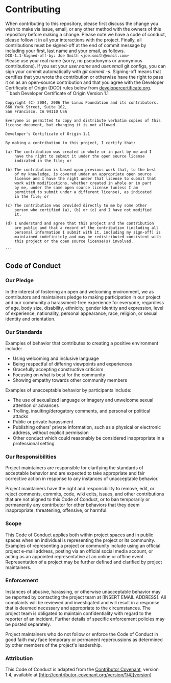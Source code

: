 # Contributing

When contributing to this repository, please first discuss the change you wish to make via issue,
email, or any other method with the owners of this repository before making a change.
Please note we have a code of conduct, please follow it in all your interactions with the project.
Finally, all contributions must be signed-off at the end of commit message by including your first, last name and your email, as follows.\
	```
	DCO-1.1-Signed-off-by: Joe Smith <joe.smith@email.com>
	```\
Please use your real name (sorry, no pseudonyms or anonymous contributions). If you set your *user.name* and *user.email* git configs, you can sign 
your commit automatically with *git commit -s*. Signing-off means that certifies that you wrote the contribution or otherwise have the 
right to pass it on as an open-source contribution and that you agree with the Developer Certificate of Origin (DCO) 
rules below from [developercertificate.org](developercertificate.org).\
	```bash
	Developer Certificate of Origin
	Version 1.1

	Copyright (C) 2004, 2006 The Linux Foundation and its contributors.
	660 York Street, Suite 102,
	San Francisco, CA 94110 USA

	Everyone is permitted to copy and distribute verbatim copies of this
	license document, but changing it is not allowed.

	Developer's Certificate of Origin 1.1

	By making a contribution to this project, I certify that:

	(a) The contribution was created in whole or in part by me and I
		have the right to submit it under the open source license
		indicated in the file; or

	(b) The contribution is based upon previous work that, to the best
		of my knowledge, is covered under an appropriate open source
		license and I have the right under that license to submit that
		work with modifications, whether created in whole or in part
		by me, under the same open source license (unless I am
		permitted to submit under a different license), as indicated
		in the file; or

	(c) The contribution was provided directly to me by some other
		person who certified (a), (b) or (c) and I have not modified
		it.

	(d) I understand and agree that this project and the contribution
		are public and that a record of the contribution (including all
		personal information I submit with it, including my sign-off) is
		maintained indefinitely and may be redistributed consistent with
		this project or the open source license(s) involved.

	```
## Code of Conduct

### Our Pledge

In the interest of fostering an open and welcoming environment, we as
contributors and maintainers pledge to making participation in our project and
our community a harassment-free experience for everyone, regardless of age, body
size, disability, ethnicity, gender identity and expression, level of experience,
nationality, personal appearance, race, religion, or sexual identity and
orientation.

### Our Standards

Examples of behavior that contributes to creating a positive environment
include:

* Using welcoming and inclusive language
* Being respectful of differing viewpoints and experiences
* Gracefully accepting constructive criticism
* Focusing on what is best for the community
* Showing empathy towards other community members

Examples of unacceptable behavior by participants include:

* The use of sexualized language or imagery and unwelcome sexual attention or
advances
* Trolling, insulting/derogatory comments, and personal or political attacks
* Public or private harassment
* Publishing others' private information, such as a physical or electronic
  address, without explicit permission
* Other conduct which could reasonably be considered inappropriate in a
  professional setting

### Our Responsibilities

Project maintainers are responsible for clarifying the standards of acceptable
behavior and are expected to take appropriate and fair corrective action in
response to any instances of unacceptable behavior.

Project maintainers have the right and responsibility to remove, edit, or
reject comments, commits, code, wiki edits, issues, and other contributions
that are not aligned to this Code of Conduct, or to ban temporarily or
permanently any contributor for other behaviors that they deem inappropriate,
threatening, offensive, or harmful.

### Scope

This Code of Conduct applies both within project spaces and in public spaces
when an individual is representing the project or its community. Examples of
representing a project or community include using an official project e-mail
address, posting via an official social media account, or acting as an appointed
representative at an online or offline event. Representation of a project may be
further defined and clarified by project maintainers.

### Enforcement

Instances of abusive, harassing, or otherwise unacceptable behavior may be
reported by contacting the project team at [INSERT EMAIL ADDRESS]. All
complaints will be reviewed and investigated and will result in a response that
is deemed necessary and appropriate to the circumstances. The project team is
obligated to maintain confidentiality with regard to the reporter of an incident.
Further details of specific enforcement policies may be posted separately.

Project maintainers who do not follow or enforce the Code of Conduct in good
faith may face temporary or permanent repercussions as determined by other
members of the project's leadership.

### Attribution

This Code of Conduct is adapted from the [Contributor Covenant][homepage], version 1.4,
available at [http://contributor-covenant.org/version/1/4][version]

[homepage]: http://contributor-covenant.org
[version]: http://contributor-covenant.org/version/1/4/